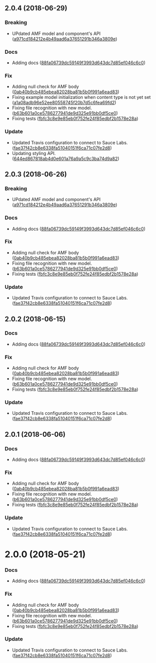 <a name="2.0.4"></a>
## 2.0.4 (2018-06-29)


### Breaking

* UPdated AMF model and component's API ([a971cd184212e4b49aad6a37651291b346a3809e](https://github.com/advanced-rest-client/api-body-editor/commit/a971cd184212e4b49aad6a37651291b346a3809e))

### Docs

* Adding docs ([88fa06739dc59149f3993d643dc7d85ef046c6c0](https://github.com/advanced-rest-client/api-body-editor/commit/88fa06739dc59149f3993d643dc7d85ef046c6c0))

### Fix

* Adding null check for AMF body ([0ab40b9cb485ebea82028ba81b5b0f991a6ead83](https://github.com/advanced-rest-client/api-body-editor/commit/0ab40b9cb485ebea82028ba81b5b0f991a6ead83))
* Fixing example model initialization when content type is not yet set ([a1a08adb96e52ee80558745f20b7d5c6fea69fd2](https://github.com/advanced-rest-client/api-body-editor/commit/a1a08adb96e52ee80558745f20b7d5c6fea69fd2))
* Fixing file recognition with new model. ([b63b601a0ce5786277941de9d325e91bb0df5ce0](https://github.com/advanced-rest-client/api-body-editor/commit/b63b601a0ce5786277941de9d325e91bb0df5ce0))
* Fixing tests ([fbfc3c8e9e85eb0f752fe24f85edbf2b1578e28a](https://github.com/advanced-rest-client/api-body-editor/commit/fbfc3c8e9e85eb0f752fe24f85edbf2b1578e28a))

### Update

* Updated Travis configuration to connect to Sauce Labs. ([fae37f42cb8e6338fa51040151f6ca71c07fe2d8](https://github.com/advanced-rest-client/api-body-editor/commit/fae37f42cb8e6338fa51040151f6ca71c07fe2d8))
* Updating styling API. ([644ed867818ab4d0e601a76a9a5c9c3ba74d9a82](https://github.com/advanced-rest-client/api-body-editor/commit/644ed867818ab4d0e601a76a9a5c9c3ba74d9a82))



<a name="2.0.3"></a>
## 2.0.3 (2018-06-26)


### Breaking

* UPdated AMF model and component's API ([a971cd184212e4b49aad6a37651291b346a3809e](https://github.com/advanced-rest-client/api-body-editor/commit/a971cd184212e4b49aad6a37651291b346a3809e))

### Docs

* Adding docs ([88fa06739dc59149f3993d643dc7d85ef046c6c0](https://github.com/advanced-rest-client/api-body-editor/commit/88fa06739dc59149f3993d643dc7d85ef046c6c0))

### Fix

* Adding null check for AMF body ([0ab40b9cb485ebea82028ba81b5b0f991a6ead83](https://github.com/advanced-rest-client/api-body-editor/commit/0ab40b9cb485ebea82028ba81b5b0f991a6ead83))
* Fixing file recognition with new model. ([b63b601a0ce5786277941de9d325e91bb0df5ce0](https://github.com/advanced-rest-client/api-body-editor/commit/b63b601a0ce5786277941de9d325e91bb0df5ce0))
* Fixing tests ([fbfc3c8e9e85eb0f752fe24f85edbf2b1578e28a](https://github.com/advanced-rest-client/api-body-editor/commit/fbfc3c8e9e85eb0f752fe24f85edbf2b1578e28a))

### Update

* Updated Travis configuration to connect to Sauce Labs. ([fae37f42cb8e6338fa51040151f6ca71c07fe2d8](https://github.com/advanced-rest-client/api-body-editor/commit/fae37f42cb8e6338fa51040151f6ca71c07fe2d8))



<a name="2.0.2"></a>
## 2.0.2 (2018-06-15)


### Docs

* Adding docs ([88fa06739dc59149f3993d643dc7d85ef046c6c0](https://github.com/advanced-rest-client/api-body-editor/commit/88fa06739dc59149f3993d643dc7d85ef046c6c0))

### Fix

* Adding null check for AMF body ([0ab40b9cb485ebea82028ba81b5b0f991a6ead83](https://github.com/advanced-rest-client/api-body-editor/commit/0ab40b9cb485ebea82028ba81b5b0f991a6ead83))
* Fixing file recognition with new model. ([b63b601a0ce5786277941de9d325e91bb0df5ce0](https://github.com/advanced-rest-client/api-body-editor/commit/b63b601a0ce5786277941de9d325e91bb0df5ce0))
* Fixing tests ([fbfc3c8e9e85eb0f752fe24f85edbf2b1578e28a](https://github.com/advanced-rest-client/api-body-editor/commit/fbfc3c8e9e85eb0f752fe24f85edbf2b1578e28a))

### Update

* Updated Travis configuration to connect to Sauce Labs. ([fae37f42cb8e6338fa51040151f6ca71c07fe2d8](https://github.com/advanced-rest-client/api-body-editor/commit/fae37f42cb8e6338fa51040151f6ca71c07fe2d8))



<a name="2.0.1"></a>
## 2.0.1 (2018-06-06)


### Docs

* Adding docs ([88fa06739dc59149f3993d643dc7d85ef046c6c0](https://github.com/advanced-rest-client/api-body-editor/commit/88fa06739dc59149f3993d643dc7d85ef046c6c0))

### Fix

* Adding null check for AMF body ([0ab40b9cb485ebea82028ba81b5b0f991a6ead83](https://github.com/advanced-rest-client/api-body-editor/commit/0ab40b9cb485ebea82028ba81b5b0f991a6ead83))
* Fixing file recognition with new model. ([b63b601a0ce5786277941de9d325e91bb0df5ce0](https://github.com/advanced-rest-client/api-body-editor/commit/b63b601a0ce5786277941de9d325e91bb0df5ce0))
* Fixing tests ([fbfc3c8e9e85eb0f752fe24f85edbf2b1578e28a](https://github.com/advanced-rest-client/api-body-editor/commit/fbfc3c8e9e85eb0f752fe24f85edbf2b1578e28a))

### Update

* Updated Travis configuration to connect to Sauce Labs. ([fae37f42cb8e6338fa51040151f6ca71c07fe2d8](https://github.com/advanced-rest-client/api-body-editor/commit/fae37f42cb8e6338fa51040151f6ca71c07fe2d8))



<a name="2.0.0"></a>
# 2.0.0 (2018-05-21)


### Docs

* Adding docs ([88fa06739dc59149f3993d643dc7d85ef046c6c0](https://github.com/advanced-rest-client/api-body-editor/commit/88fa06739dc59149f3993d643dc7d85ef046c6c0))

### Fix

* Adding null check for AMF body ([0ab40b9cb485ebea82028ba81b5b0f991a6ead83](https://github.com/advanced-rest-client/api-body-editor/commit/0ab40b9cb485ebea82028ba81b5b0f991a6ead83))
* Fixing file recognition with new model. ([b63b601a0ce5786277941de9d325e91bb0df5ce0](https://github.com/advanced-rest-client/api-body-editor/commit/b63b601a0ce5786277941de9d325e91bb0df5ce0))
* Fixing tests ([fbfc3c8e9e85eb0f752fe24f85edbf2b1578e28a](https://github.com/advanced-rest-client/api-body-editor/commit/fbfc3c8e9e85eb0f752fe24f85edbf2b1578e28a))

### Update

* Updated Travis configuration to connect to Sauce Labs. ([fae37f42cb8e6338fa51040151f6ca71c07fe2d8](https://github.com/advanced-rest-client/api-body-editor/commit/fae37f42cb8e6338fa51040151f6ca71c07fe2d8))




